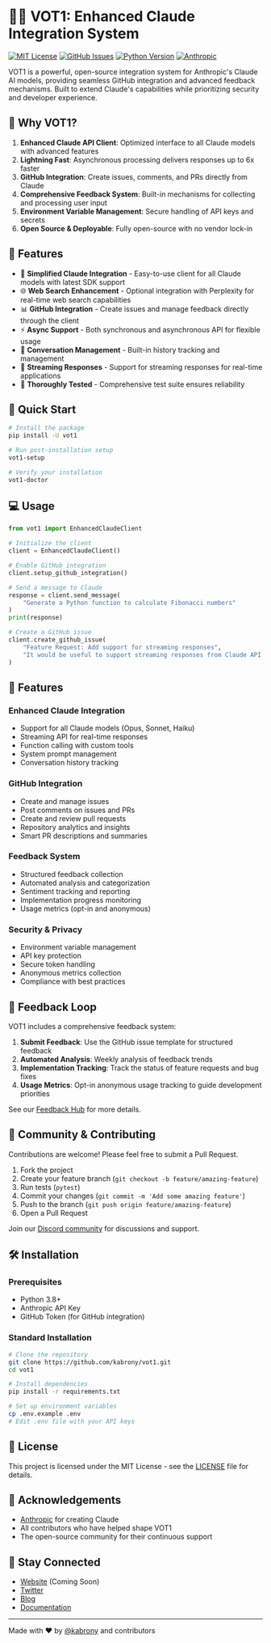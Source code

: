 # 🚀🤖 VOT1: Enhanced Claude Integration System

[![MIT License](https://img.shields.io/badge/License-MIT-blue.svg)](LICENSE)
[![GitHub Issues](https://img.shields.io/github/issues/kabrony/vot1)](https://github.com/kabrony/vot1/issues)
[![Python Version](https://img.shields.io/badge/python-3.8%2B-teal)](https://www.python.org/downloads/)
[![Anthropic](https://img.shields.io/badge/Claude-3.7-purple)](https://www.anthropic.com/)

VOT1 is a powerful, open-source integration system for Anthropic's Claude AI models, providing seamless GitHub integration and advanced feedback mechanisms. Built to extend Claude's capabilities while prioritizing security and developer experience.

## 🌟 Why VOT1?

1. **Enhanced Claude API Client**: Optimized interface to all Claude models with advanced features
2. **Lightning Fast**: Asynchronous processing delivers responses up to 6x faster
3. **GitHub Integration**: Create issues, comments, and PRs directly from Claude
4. **Comprehensive Feedback System**: Built-in mechanisms for collecting and processing user input
5. **Environment Variable Management**: Secure handling of API keys and secrets
6. **Open Source & Deployable**: Fully open-source with no vendor lock-in

## 🎯 Features

- 🧠 **Simplified Claude Integration** - Easy-to-use client for all Claude models with latest SDK support
- 🌐 **Web Search Enhancement** - Optional integration with Perplexity for real-time web search capabilities
- 📊 **GitHub Integration** - Create issues and manage feedback directly through the client
- ⚡ **Async Support** - Both synchronous and asynchronous API for flexible usage
- 📝 **Conversation Management** - Built-in history tracking and management
- 🔄 **Streaming Responses** - Support for streaming responses for real-time applications
- 🧪 **Thoroughly Tested** - Comprehensive test suite ensures reliability

## 🚀 Quick Start

```bash
# Install the package
pip install -U vot1

# Run post-installation setup
vot1-setup

# Verify your installation
vot1-doctor
```

## 💻 Usage

```python
from vot1 import EnhancedClaudeClient

# Initialize the client
client = EnhancedClaudeClient()

# Enable GitHub integration
client.setup_github_integration()

# Send a message to Claude
response = client.send_message(
    "Generate a Python function to calculate Fibonacci numbers"
)
print(response)

# Create a GitHub issue
client.create_github_issue(
    "Feature Request: Add support for streaming responses",
    "It would be useful to support streaming responses from Claude API."
)
```

## 🌹 Features

### Enhanced Claude Integration

- Support for all Claude models (Opus, Sonnet, Haiku)
- Streaming API for real-time responses
- Function calling with custom tools
- System prompt management
- Conversation history tracking

### GitHub Integration

- Create and manage issues
- Post comments on issues and PRs
- Create and review pull requests
- Repository analytics and insights
- Smart PR descriptions and summaries

### Feedback System

- Structured feedback collection
- Automated analysis and categorization
- Sentiment tracking and reporting
- Implementation progress monitoring
- Usage metrics (opt-in and anonymous)

### Security & Privacy

- Environment variable management
- API key protection
- Secure token handling
- Anonymous metrics collection
- Compliance with best practices

## 🔄 Feedback Loop

VOT1 includes a comprehensive feedback system:

1. **Submit Feedback**: Use the GitHub issue template for structured feedback
2. **Automated Analysis**: Weekly analysis of feedback trends
3. **Implementation Tracking**: Track the status of feature requests and bug fixes
4. **Usage Metrics**: Opt-in anonymous usage tracking to guide development priorities

See our [Feedback Hub](https://github.com/kabrony/vot1/issues/4) for more details.

## 💪 Community & Contributing

Contributions are welcome! Please feel free to submit a Pull Request.

1. Fork the project
2. Create your feature branch (`git checkout -b feature/amazing-feature`)
3. Run tests (`pytest`)
4. Commit your changes (`git commit -m 'Add some amazing feature'`)
5. Push to the branch (`git push origin feature/amazing-feature`)
6. Open a Pull Request

Join our [Discord community](https://discord.gg/vot1) for discussions and support.

## 🛠️ Installation

### Prerequisites

- Python 3.8+
- Anthropic API Key
- GitHub Token (for GitHub integration)

### Standard Installation

```bash
# Clone the repository
git clone https://github.com/kabrony/vot1.git
cd vot1

# Install dependencies
pip install -r requirements.txt

# Set up environment variables
cp .env.example .env
# Edit .env file with your API keys
```

## 📜 License

This project is licensed under the MIT License - see the [LICENSE](LICENSE) file for details.

## 🤝 Acknowledgements

- [Anthropic](https://www.anthropic.com/) for creating Claude
- All contributors who have helped shape VOT1
- The open-source community for their continuous support

## 📡 Stay Connected

- [Website](https://vot1.dev) (Coming Soon)
- [Twitter](https://twitter.com/vot1ai)
- [Blog](https://vot1.dev/blog)
- [Documentation](https://docs.vot1.dev)

---

Made with ❤️ by [@kabrony](https://github.com/kabrony) and contributors 